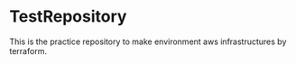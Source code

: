 # TestRepository

 This is the practice repository to make environment aws infrastructures by terraform.

